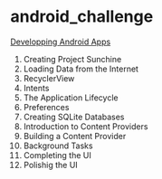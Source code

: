# android_challenge

[Developping Android Apps](https://eu.udacity.com/course/new-android-fundamentals--ud851)

1. Creating Project Sunchine
2. Loading Data from the Internet
3. RecyclerView
4. Intents
5. The Application Lifecycle
6. Preferences
7. Creating SQLite Databases
8. Introduction to Content Providers
9. Building a Content Provider
10. Background Tasks
11. Completing the UI
12. Polishig the UI 

